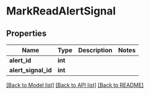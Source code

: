 # MarkReadAlertSignal

## Properties
Name | Type | Description | Notes
------------ | ------------- | ------------- | -------------
**alert_id** | **int** |  | 
**alert_signal_id** | **int** |  | 

[[Back to Model list]](../README.md#documentation-for-models) [[Back to API list]](../README.md#documentation-for-api-endpoints) [[Back to README]](../README.md)

